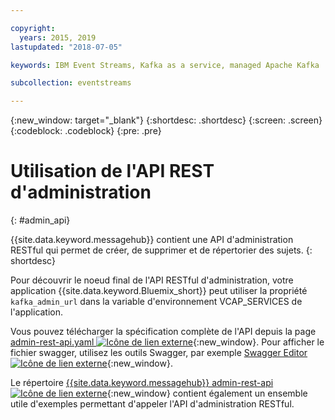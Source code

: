 ```yaml
---

copyright:
  years: 2015, 2019
lastupdated: "2018-07-05"

keywords: IBM Event Streams, Kafka as a service, managed Apache Kafka

subcollection: eventstreams

---
```


{:new_window: target="_blank"}
{:shortdesc: .shortdesc}
{:screen: .screen}
{:codeblock: .codeblock}
{:pre: .pre}

# Utilisation de l'API REST d'administration
{: #admin_api}

{{site.data.keyword.messagehub}} contient une API d'administration RESTful qui permet de créer, de supprimer et de répertorier des sujets.
{: shortdesc}

Pour découvrir le noeud final de l'API RESTful d'administration, votre application {{site.data.keyword.Bluemix_short}} peut utiliser la propriété `kafka_admin_url` dans la variable d'environnement VCAP_SERVICES de l'application.

Vous pouvez télécharger la spécification complète de l'API depuis la page [admin-rest-api.yaml ![Icône de lien externe](../../icons/launch-glyph.svg "Icône de lien externe")](https://github.com/ibm-messaging/event-streams-docs/blob/master/admin-rest-api/admin-rest-api.yaml){:new_window}.
Pour afficher le fichier swagger, utilisez les outils Swagger, par exemple [Swagger Editor ![Icône de lien externe](../../icons/launch-glyph.svg "Icône de lien externe")](http://editor.swagger.io/#/){:new_window}.

Le répertoire [{{site.data.keyword.messagehub}} admin-rest-api ![Icône de lien externe](../../icons/launch-glyph.svg "Icône de lien externe")](https://github.com/ibm-messaging/event-streams-docs/tree/master/admin-rest-api){:new_window} contient également un ensemble utile d'exemples permettant d'appeler l'API d'administration RESTful.


